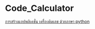 # Code_Calculator

[การสร้างแอปพลิเคชั่น เครื่องคิดเลข ด้วยภาษา python](https://www.youtube.com/watch?v=4X8ec7qDZKU)<br>

